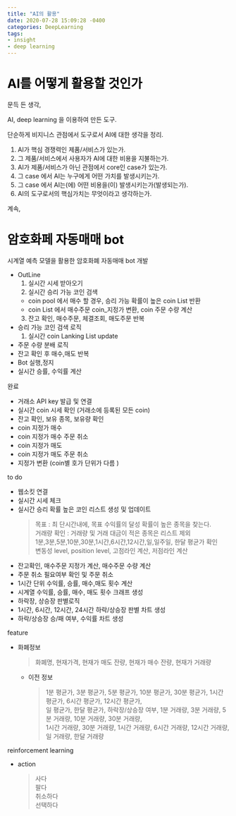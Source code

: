 ```yaml
---
title: "AI의 활용"
date: 2020-07-28 15:09:28 -0400
categories: DeepLearning
tags:
- insight
- deep learning
---
```


# <span style="color:black">AI를 어떻게 활용할 것인가 </span><br>
문득 든 생각,<br>

AI, deep learning 을 이용하여 만든 도구.

단순하게 비지니스 관점에서 도구로서 AI에 대한 생각을 정리.
1. AI가 핵심 경쟁력인 제품/서비스가 있는가.
2. 그 제품/서비스에서 사용자가 AI에 대한 비용을 지불하는가.
3. AI가 제품/서비스가 아닌 관점에서 core인 case가 있는가.
4. 그 case 에서 AI는 누구에게 어떤 가치를 발생시키는가.
5. 그 case 에서 AI는(에) 어떤 비용을(이) 발생시키는가(발생되는가).
6. AI의 도구로서의 핵심가치는 무엇이라고 생각하는가.

계속,

# <span style="color:black">암호화페 자동매매 bot </span><br>

시계열 예측 모델을 활용한 암호화폐 자동매매 bot 개발
- OutLine
  1. 실시간 시세 받아오기
  2. 실시간 승리 가능 코인 검색
    - coin pool 에서 매수 할 경우, 승리 가능 확률이 높은 coin List 반환
    - coin List 에서 매수주문 coin_지정가 변환, coin 주문 수량 계산
  3. 잔고 확인, 매수주문, 체결조회, 매도주문 반복
- 승리 가능 코인 검색 로직
  1. 실시간 coin Lanking List update
- 주문 수량 분배 로직
- 잔고 확인 후 매수,매도 반복
- Bot 실행,정지
- 실시간 승률, 수익률 계산

완료
- 거래소 API key 발급 및 연결
- 실시간 coin 시세 확인 (거래소에 등록된 모든 coin)
- 잔고 확인, 보유 종목, 보유량 확인
- coin 지정가 매수
- coin 지정가 매수 주문 취소
- coin 지정가 매도 
- coin 지정가 매도 주문 취소
- 지정가 변환 (coin별 호가 단위가 다름 )

to do 
- 웹소킷 연결
- 실시간 시세 체크
- 실시간 승리 확률 높은 코인 리스트 생성 및 업데이트
  > 목표 : 최 단시간내에, 목표 수익률의 달성 확률이 높은 종목을 찾는다.<br>
  > 거래량 확인 : 거래량 및 거래 대금이 적은 종목은 리스트 제외<br>
  > 1분,3분,5분,10분,30분,1시간,6시간,12시간,일,일주일, 한달 평균가 확인 <br>
  > 변동성 level, position level, 고점라인 계산, 저점라인 계산
- 잔고확인, 매수주문 지정가 계산, 매수주문 수량 계산
- 주문 취소 필요여부 확인 및 주문 취소
- 1시간 단위 수익률, 승률, 매수,매도 횟수 계산
- 시계열 수익률, 승률, 매수, 매도 횟수 크래프 생성
- 하락장, 상승장 판별로직
- 1시간, 6시간, 12시간, 24시간 하락/상승장 판별 차트 생성
- 하락/상승장 승/패 여부, 수익률 차트 생성

feature 
  - 화폐정보
    > 화폐명,
    > 현재가격,
    > 현재가 매도 잔량,
    > 현재가 매수 잔량,
    > 현재가 거래량
    - 이전 정보
      > 1분 평균가,
      > 3분 평균가,
      > 5분 평균가,
      > 10분 평균가,
      > 30분 평균가,
      > 1시간 평균가,
      > 6시간 평균가,
      > 12시간 평균가,<br>
      > 일 평균가,
      > 한달 평균가,
      > 하락장/상승장 여부,
      > 1분 거래량,
      > 3분 거래량,
      > 5분 거래량,
      > 10분 거래량,
      > 30분 거래량,<br>
      > 1시간 거래량,
      > 30분 거래량,
      > 1시간 거래량,
      > 6시간 거래량,
      > 12시간 거래량,
      > 일 거래량,
      > 한달 거래량

reinforcement learning
  - action
    > 사다<br>
    > 팔다<br>
    > 취소하다<br>
    > 선택하다

